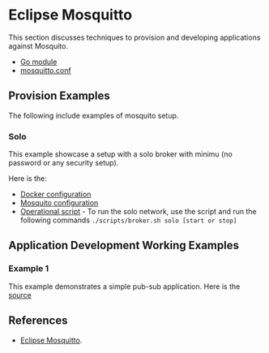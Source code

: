 # Eclipse Mosquitto

This section discusses techniques to provision and developing applications against Mosquito.  


* [Go module](https://github.com/eclipse/paho.mqtt.golang.git)
* [mosquitto.conf](https://mosquitto.org/man/mosquitto-conf-5.html)


## Provision Examples

The following include examples of mosquito setup.

### Solo

This example showcase a setup with a solo broker with minimu (no password or any security setup).

Here is the:

* [Docker configuration](../deployment/solo/docker-compose.yaml)
* [Mosquito configuration](../deployment/solo/mosquitto.conf)
* [Operational script](../scripts/broker.sh) - To run the solo network, use the script and run the following commands `./scripts/broker.sh solo [start or stop]`

## Application Development Working Examples

### Example 1

This example demonstrates a simple pub-sub application.
Here is the [source](../examples/ex1/main.go)



## References

* [Eclipse Mosquitto](https://mosquitto.org/).